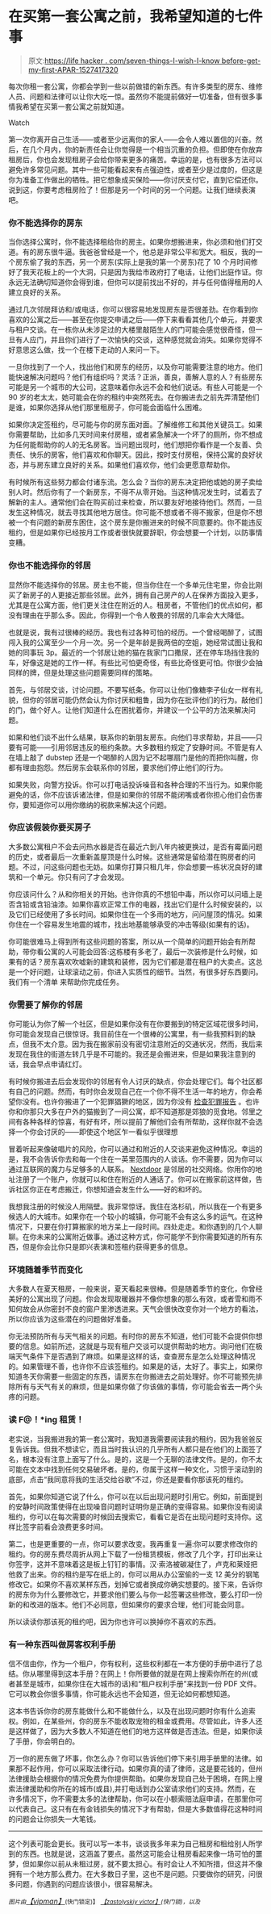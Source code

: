 # 在买第一套公寓之前，我希望知道的七件事

> 原文:[https://life hacker . com/seven-things-I-wish-I-know before-get-my-first-APAR-1527417320](https://lifehacker.com/seven-things-i-wish-i-knew-before-getting-my-first-apar-1527417320)

每次你租一套公寓，你都会学到一些以前做错的新东西。有许多类型的房东、维修人员、问题和法律可以让你大吃一惊。虽然你不能提前做好一切准备，但有很多事情我希望在买第一套公寓之前就知道。

Watch

第一次你离开自己生活——或者至少远离你的家人——会令人难以置信的兴奋。然后，在几个月内，你的新责任会让你觉得是一个相当沉重的负担。但即使在你放弃租房后，你也会发现租房子会给你带来更多的痛苦。幸运的是，也有很多方法可以避免许多常见问题。其中一些可能看起来有点强迫性，或者至少是过度的，但这是你为准备工作做出的牺牲。把它想象成买保险——你讨厌支付它，直到它偿还你。说到这，你要考虑租房险了！但那是另一个时间的另一个问题。让我们继续表演吧。

### 你不能选择你的房东

当你选择公寓时，你不能选择租给你的房主。如果你想搬进来，你必须和他们打交道。有的房东很牛逼。我爸爸曾经是一个，他总是非常公平和宽大。相反，我的一个房东偷了我的东西，另一个房东(实际上是我的第一个房东)花了 10 个月时间修好了我天花板上的一个大洞，只是因为我给市政府打了电话，让他们出庭作证。你永远无法确切知道你会得到谁，但你可以提前找出不好的，并与任何值得租用的人建立良好的关系。

通过几次邻居拜访和/或电话，你可以很容易地发现房东是否很差劲。在你看到你喜欢的公寓之后——甚至在你提交申请之后——停下来看看其他几个单元，并要求与租户交谈。在一栋你从未涉足过的大楼里敲陌生人的门可能会感觉很奇怪，但一旦有人应门，并且你们进行了一次愉快的交谈，这种感觉就会消失。如果你觉得不好意思这么做，找一个在楼下走动的人来问一下。

一旦你找到了一个人，找出他们和房东的经历，以及你可能需要注意的地方。他们能快速解决问题吗？他们有组织吗？灵活？正派，善良，善解人意的人？有些房东可能是另一个城市的大公司，这意味着你永远不会和他们说话。有些人可能是一个 90 岁的老太太，她可能会在你的租约中突然死去。在你搬进去之前先弄清楚他们是谁，如果你选择从他们那里租房子，你可能会面临什么困难。

如果你决定签租约，尽可能与你的房东面对面。了解维修工和其他关键员工。如果你需要帮助，比如多几天时间来付房租，或者紧急解决一个坏了的厕所，你不想成为任何能帮助你的人的无名房客。当问题出现时，他们想把你看作是一个友善、负责任、快乐的房客，他们喜欢和你聊天。因此，按时支付房租，保持公寓的良好状态，并与房东建立良好的关系。如果他们喜欢你，他们会更愿意帮助你。

有时候所有这些努力都会付诸东流。怎么会？当你的房东决定把他或她的房子卖给别人时。然后你有了一个新房东，不得不从零开始。当这种情况发生时，试着去了解新的主人。通常他们会在购买前过来检查，所以要友好地接待他们。然而，一旦发生这种情况，就去寻找其他地方居住。你可能不想或者不得不搬家，但是你不想被一个有问题的新房东困住，这个房东是你搬进来的时候不同意要的。你不能违反租约，但是如果你已经按月工作或者很快就要辞职，你会想要一个计划，以防事情变糟。

### 你也不能选择你的邻居

显然你不能选择你的邻居。房主也不能，但当你住在一个多单元住宅里，你会比刚买了新房子的人更接近那些邻居。此外，拥有自己房产的人在保养方面投入更多，尤其是在公寓方面，他们更关注住在附近的人。租房者，不管他们的优点如何，都没有理由在乎那么多。因此，你得到一个令人敬畏的邻居的几率会大大降低。

也就是说，我有过很棒的经历。我也有过各种可怕的经历。一个曾经喝醉了，试图闯入我的公寓至少一个月一次。另一个是年龄是我两倍的空姐，她经常试图让我和她的同事玩 3p。最近的一个邻居让她的猫在我家门口撒尿，还在停车场挡住我的车，好像这是她的工作一样。有些比可怕更奇怪，有些比奇怪更可怕。你很少会抽同样的牌，但是处理这些问题需要同样的策略。

首先，与邻居交谈，讨论问题。不要写纸条。你可以让他们像糖李子仙女一样有礼貌，但你的邻居可能仍然会认为你讨厌和粗鲁，因为你在批评他们的行为。敲他们的门，做个好人。让他们知道什么在困扰着你，并建议一个公平的方法来解决问题。

如果和他们谈不出什么结果，联系你的新朋友房东。向他们寻求帮助，并且——只要有可能——引用邻居违反的租约条款。大多数租约规定了安静时间。不管是有人在墙上敲了 dubstep 还是一个喝醉的人因为记不起哪扇门是他的而把你叫醒，你都有理由抱怨。然后房东会联系你的邻居，要求他们停止他们的行为。

如果失败，向警方投诉。你可以打电话投诉噪音和各种合理的不当行为。如果你能避免的话，你不应该诉诸法律，但是如果你的邻居不能闭嘴或者你担心他们会伤害你，要知道你可以用你缴纳的税款来解决这个问题。

### 你应该假装你要买房子

大多数公寓租户不会去问热水器是否在最近六到八年内被更换过，是否有霉菌问题的历史，或者最后一次重新盖屋顶是什么时候。这些通常是留给潜在购房者的问题。不过，问这些问题也无妨。如果你打算只租几年，你会想要一栋状况良好的建筑和一个单元。你只有问了才会发现。

你应该问什么？从和你相关的开始。也许你真的不想铅中毒，所以你可以问墙上是否含铅或含铅油漆。如果你喜欢正常工作的电器，找出它们是什么时候安装的，以及它们已经使用了多长时间。如果你住在一个多雨的地方，问问屋顶的情况。如果你住在一个容易发生地震的城市，找出地基能够承受的冲击等级(如果有的话)。

你可能很难马上得到所有这些问题的答案，所以从一个简单的问题开始会有所帮助，带你看公寓的人可能会回答:这栋楼有多老了，最后一次装修是什么时候，如果有的话？房东喜欢吹嘘新的建筑和装修，因为它们都是潜在租户的大卖点。这总是一个好问题，让球滚动之前，你进入实质性的细节。当然，有很多好东西要问。我们有一个清单 来帮助你完成任务。

### 你需要了解你的邻居

你可能认为你了解一个社区，但是如果你没有在你要搬到的特定区域花很多时间，你可能会发现自己很惊讶。我目前住在一个很棒的公寓里，有一些我预料到的缺点，但我不太介意。因为我在搬家前没有密切注意附近的交通状况，然而，我后来发现在我住的街道左转几乎是不可能的。我还是会搬进来，但是如果我注意到的话，我会早点申请红灯。

有时候你搬进去后会发现你的邻居有令人讨厌的缺点，你会处理它们。每个社区都有自己的问题。然而，有时你会发现自己在一个你不得不生活一年的地方，你会希望你没有。也许你搬进了一个犯罪猖獗的地区，因为你没有 [检查犯罪报告](https://www.crimereports.com/) 。也许你和你那只大多在户外的猫搬到了一间公寓，却不知道那是郊狼的觅食地。邻里之间有各种各样的惊喜，有好有坏，所以提前了解他们会有所帮助，这样你就不会选择一个你会讨厌的——即使这个地区乍一看似乎很理想

冒着听起来像破唱片的风险，你可以通过和附近的人交谈来避免这种情况。幸运的是，我不会告诉你去和每一个住在一英里范围内的人谈话。你不需要，因为你可以通过互联网的魔力与足够多的人联系。 [Nextdoor](https://nextdoor.com) 是邻居的社交网络。你用你的地址注册了一个账户，你就可以和住在附近的人通话了。你可以在搬家前这样做，告诉社区你正在考虑搬迁，你想知道会发生什么——好的和坏的。

我想我注册的时候没人用隔壁。我非常惊讶。我住在洛杉矶，所以我在一个有更多候选人的大城市。如果你在一个较小的城镇，你可能不会有这么多的运气。在这种情况下，只要在你打算搬家的地方呆上一段时间。四处走走。和你遇到的几个人聊聊。在你未来的公寓附近做事。通过这种方式，你可能学不到你需要知道的所有东西，但是你会比你只是即兴表演和签租约获得更多的信息。

### 环境随着季节而变化

大多数人在夏天租房，一般来说，夏天看起来很棒。但是随着季节的变化，你曾经美好的公寓出现了问题。你会发现取暖器并不像你想象的那么有效，或者雪和雨不知何故会从你密封不良的窗户里渗透进来。天气会很快改变你对一个地方的看法，所以你应该为这些潜在的问题做好准备。

你无法预防所有与天气相关的问题。有时你的房东不知道，他们可能不会提供你想要的信息。如前所述，这就是与现有租户交谈可以提供帮助的地方。询问他们在极端天气条件下是否遇到了麻烦。如果是这样的话，查查房东是怎么处理这种情况的。如果管理不善，也许你不应该签租约。如果是的话，太好了。事实上，如果你知道冬天你需要一些固定的东西，请房东在你搬进去之前处理好。你不可能预先排除所有与天气有关的麻烦，但是如果你做了你该做的事情，你可能会省去一两个头疼的问题。

### 读 F@！*ing 租赁！

老实说，当我搬进我的第一套公寓时，我知道我需要阅读我的租约，因为我爸爸反复告诉我。但我不想读它，而且当时我认识的几乎所有人都只是在他们的上面签了名，根本没有注意上面写了什么。是的，这是一个无聊的法律文件。是的，你不太可能在文本中找到任何交易破坏者。是的，你属于这样一种文化，习惯于滚动到的底部，点击“我同意将我的生活交给谷歌”不过，你还是要看你那该死的租约。

首先，如果你知道它说了什么，你可以在以后出现问题时引用它。例如，前面提到的安静时间政策使得在出现噪音问题时证明你是正确的变得容易。如果你没有阅读租约，你可以在每次需要的时候回去搜索它，看看它是否在出现问题时支持你。这样比签字前看会浪费更多时间。

第二，也是更重要的一点，你可以要求改变。我再重复一遍:你可以要求修改你的租约。你的房东费尽周折从网上下载了一份租赁模板，修改了几个字，打印出来让你签字，这并不意味着这是板上钉钉的事情。汉·索洛被碳凝住了，卢克和莱娅把他救了出来。你的租约是写在纸上的，你可以用从办公室偷的一支 12 美分的钢笔修改它。如果你不喜欢某样东西，划掉它或者换成你确实想要的。接下来，告诉你的房东你为什么要修改它，并要求他们要么与你一起签署这些修改，要么打印一份新的和改进的版本。他们不必同意，但如果你的要求合理，他们可能会同意。

所以读读你那该死的租约吧，因为你也许可以换掉你不喜欢的东西。

### 有一种东西叫做房客权利手册

信不信由你，作为一个租户，你有权利，这些权利都在一本方便的手册中进行了总结。你从哪里得到这本手册？在网上！你所要做的就是在网上搜索你所在的州(或者甚至是城市，如果你住在大城市的话)和“租户权利手册”来找到一份 PDF 文件。它可以教会你很多事情，你可能永远也不会知道，但无论如何都想知道。

这本书告诉你你的房东能做什么和不能做什么，以及在出现问题时你有什么追索权。例如，在某些州，你的房东不能收取宠物的租金或费用。尽管如此，许多人还是这样做了，因为大多数人不知道在他们的地方这样做是否违法。但是，如果你读了手册，你会明白的。

万一你的房东做了坏事，你怎么办？你可以告诉他们停下来引用手册里的法律。如果那不起作用，你可以采取法律行动。如果你真的请了律师，这是要花钱的，但州法律援助会根据你的情况免费为你提供帮助。如果你发现自己处于困境，在网上搜索法律援助和你所在的城市(或县),并打电话到办公室请求他们的支持。然而，在许多情况下，你不需要太多的法律帮助，你可以在小额索赔法庭申请，在那里你可以代表自己。这只有在有金钱损失的情况下才有帮助，但是大多数值得花这种时间的问题会让你损失一大笔钱。

* * *

这个列表可能会更长。我可以写一本书，谈谈我多年来为自己租房和租给别人所学到的东西。也就是说，这涵盖了要点。虽然这可能会让租房看起来像一场可怕的噩梦，但如果你以前从未租过房，就不要太担心。有时会让人不知所措，但这并不像拥有一个地方那么费力。在大多数日子里，这也不是问题。只要做你的研究，问很多问题，你遇到的问题应该很小，很容易解决。

*<small>图片由</small>*[*【vipman】*](http://www.shutterstock.com/pic.mhtml?id=165290639)<small>(快门锁定)】</small> [*<small>【zastolyskiy victor】</small>*](http://lifehacker.com/125829251)*<small>(快门锁)，以及</small>*